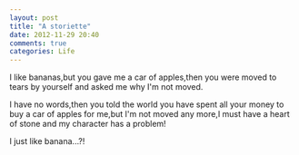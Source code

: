 ```yaml
---
layout: post
title: "A storiette"
date: 2012-11-29 20:40
comments: true
categories: Life
---
```

I like bananas,but you gave me a car of apples,then you were moved to tears by yourself and asked me why I'm not moved.

I have no words,then you told the world you have spent all your money to buy a car of apples for me,but I'm not moved any more,I must have a heart of stone and my character has a problem! 

I just like banana...?!
